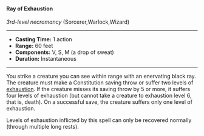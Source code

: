#### Ray of Exhaustion
*3rd-level necromancy* (Sorcerer,Warlock,Wizard)
___
- **Casting Time:** 1 action
- **Range:** 60 feet
- **Components:** V, S, M (a drop of sweat)
- **Duration:** Instantaneous
---
You strike a creature you can see within range with an enervating black ray. The creature must make a Constitution saving throw or suffer two levels of [exhaustion](../../Conditions/Exhaustion.md). If the creature misses its saving throw by 5 or more, it suffers four levels of exhaustion (but cannot take a creature to exhaustion level 6, that is, death). On a successful save, the creature suffers only one level of exhaustion.

Levels of exhaustion inflicted by this spell can only be recovered normally (through multiple long rests).